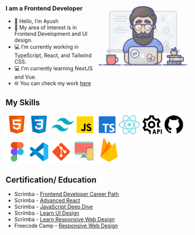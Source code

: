 <img align="right" height="200px" src="giphy.webp" />

### I am a Frontend Developer 

-  👋 Hello, I’m Ayush
-  👀 My area of Interest is in Frontend Development and UI design.
-  💻 I’m currently working in TypeScript, React, and Tailwind CSS.
-  💻 I'm currently learning NextJS and Vue.
-  🌐 You can check my work [here](https://ayush-devportfolio.netlify.app/) 

## My Skills

<img src="badges/html-icon.png" alt="html logo" width="60"><img src="badges/css-icon.png" alt="css logo" width="60">
<img src="badges/tailwindcss-icon.png" width="60" alt="tailwind css logo"><img src="badges/javascript-icon.png" alt="Javascript logo" width="60"><img src="badges/typescript-icon.png" alt="TypeScript logo" width="60"><img src="badges/react-icon.png" alt="react logo" width="60px"><img src="badges/restapi-icon.png" alt="api logo" width="60px"><img src="badges/github-icon.png" alt="github logo" width="60"><img src="badges/figma-icon.png" alt="figma logo" width="60px"><img width="60" src="badges/vscode-icon.png" alt="visual studio code logo"><img width="60" src="badges/git-icon.png" alt="git logo"><img src="badges/responsivedesign-icon.png" alt="responsive design logo"><img src="badges/firebase-icon.png" alt="responsive design logo" width="70px">

## Certification/ Education

* Scrimba - [Frontend Developer Career Path](https://scrimba.com/certificate/u7ErrVsz/gfrontend)
* Scrimba - [Advanced React](https://scrimba.com/certificate/u7ErrVsz/greact)
* Scrimba - [JavaScript Deep Dive](https://scrimba.com/certificate/u7ErrVsz/gjavascript)
* Scrimba - [Learn UI Design](https://scrimba.com/certificate/u7ErrVsz/gdesignbootcamp)
* Scrimba - [Learn Responsive Web Design](https://scrimba.com/certificate/u7ErrVsz/gresponsive)
* Freecode Camp - [Responsive Web Design](https://www.freecodecamp.org/certification/fcc8127a321-b7ba-41dd-bda4-6cfbf3e5ac78/responsive-web-design)
